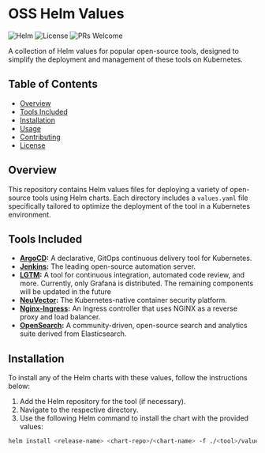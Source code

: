 # OSS Helm Values

![Helm](https://img.shields.io/badge/Helm-3.0+-blue?logo=helm)
![License](https://img.shields.io/badge/license-MIT-green)
![PRs Welcome](https://img.shields.io/badge/PRs-welcome-brightgreen.svg)

A collection of Helm values for popular open-source tools, designed to simplify the deployment and management of these tools on Kubernetes.

## Table of Contents

- [Overview](#overview)
- [Tools Included](#tools-included)
- [Installation](#installation)
- [Usage](#usage)
- [Contributing](#contributing)
- [License](#license)

## Overview

This repository contains Helm values files for deploying a variety of open-source tools using Helm charts. Each directory includes a `values.yaml` file specifically tailored to optimize the deployment of the tool in a Kubernetes environment.

## Tools Included

- **[ArgoCD](./ArgoCD):** A declarative, GitOps continuous delivery tool for Kubernetes.
- **[Jenkins](./Jenkins):** The leading open-source automation server.
- **[LGTM](./LGTM/Grafana/):** A tool for continuous integration, automated code review, and more.
Currently, only Grafana is distributed. The remaining components will be updated in the future
- **[NeuVector](./neuvector/):** The Kubernetes-native container security platform.
- **[Nginx-Ingress](./Nginx-Ingress/):** An Ingress controller that uses NGINX as a reverse proxy and load balancer.
- **[OpenSearch](./OpenSearch/):** A community-driven, open-source search and analytics suite derived from Elasticsearch.

## Installation

To install any of the Helm charts with these values, follow the instructions below:

1. Add the Helm repository for the tool (if necessary).
2. Navigate to the respective directory.
3. Use the following Helm command to install the chart with the provided values:

```sh
helm install <release-name> <chart-repo>/<chart-name> -f ./<tool>/values.yaml

